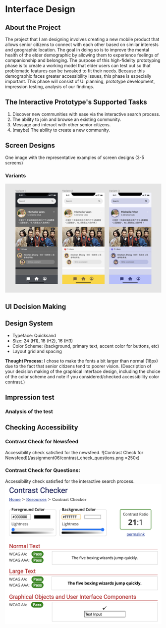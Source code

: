 # Interface Design

## About the Project

The project that I am designing involves creating a new mobile product that allows senior citizens to connect with each other based on similar interests and geographic location. The goal in doing so is to improve the mental health of the elder demographic by allowing them to experience feelings of companionship and belonging. The purpose of this high-fidelity prototyping phase is to create a working model that elder users can test out so that problematic features can be tweaked to fit their needs. Because this demographic faces greater accessibility issues, this phase is especially important. This phase will consist of UI planning, prototype development, impression testing, analysis of our findings.

## The Interactive Prototype's Supported Tasks

1. Discover new communities with ease via the interactive search process.
2. The ability to join and browse an existing community.
3. Message and interact with other senior citizens. 
4. (maybe) The ability to create a new community.

## Screen Designs
One image with the representative examples of screen designs (3-5 screens) 

### Variants
![Variants](/assignment06/Variants.png)

## UI Decision Making

## Design System

* Typeface: Quicksand
* Size: 24 (H1), 18 (H2), 16 (H3)
* Color Scheme: (background, primary text, accent color for buttons, etc)
* Layout grid and spacing


**Thought Process:** I chose to make the fonts a bit larger than normal (18px) due to the fact that senior citizens tend to poorer vision. 
(Description of your decision making of the graphical interface design, including the choice of the color scheme and note if you considered/checked accessibility color contrast.)


## Impression test 

### Analysis of the test

## Checking Accessibility

### Contrast Check for Newsfeed
Accessibility check satisfied for the newsfeed.
![Contrast Check for Newsfeed](/assignment06/contrast_check_questions.png =250x)

### Contrast Check for Questions:
Accessibility check satisfied for the interactive search process.
![Contrast Check for Questions](/assignment06/contrast_check_feed.png)
